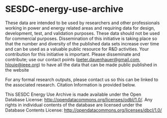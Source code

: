 # SESDC-energy-use-archive

These data are intended to be used by researchers and other professionals working in power and energy related areas and requiring data for design, development, test, and validation purposes. These data should not be used for commercial purposes.  Dissemination of this initiative is taking place so that the number and diversity of the published data sets increase over time and can be used as a valuable public resource for R&D activities. Your contribution for this initiative is important. Please disseminate and contribute; use our contact points (peter.dauenhauer@gmail.com, hlouie@ieee.org) to have all the data that can be made public published in the website

For any formal research outputs, please contact us so this can be linked to the associated research. Citation Information is provided below.

This SESDC Energy Use Archive is made available under the Open Database License: http://opendatacommons.org/licenses/odbl/1.0/. Any rights in individual contents of the database are licensed under the Database Contents License: http://opendatacommons.org/licenses/dbcl/1.0/

